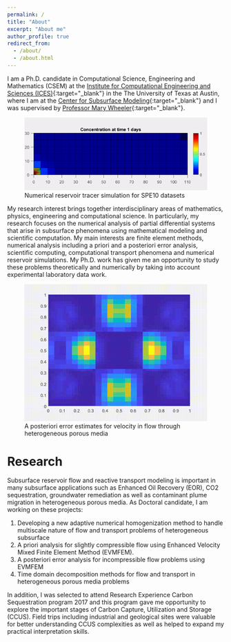 ```yaml
---
permalink: /
title: "About"
excerpt: "About me"
author_profile: true
redirect_from: 
  - /about/
  - /about.html
---
```


I am a Ph.D. candidate in Computational Science, Engineering and Mathematics (CSEM) at 
the [Institute for Computational Engineering and Sciences (ICES)](https://www.ices.utexas.edu/){:target="_blank"}  in the The University of Texas at Austin, 
where I am at the [Center for Subsurface Modeling](http://csm.ices.utexas.edu/){:target="_blank"} and I was supervised by [Professor Mary Wheeler](http://users.ices.utexas.edu/~mfw/){:target="_blank"}.

<figure>
  <img src="/images/animations/SPE10_L37_simulation.gif" alt="">
  <figcaption> Numerical reservoir tracer simulation for SPE10 datasets</figcaption>
</figure>

My research interest brings together interdisciplinary areas of mathematics, physics, engineering and
computational science. In particularly, my research focuses on the numerical analysis of partial differential
systems that arise in subsurface phenomena using mathematical modeling and scientific computation.
My main interests are finite element methods, numerical analysis including a priori and a posteriori error
analysis, scientific computing, computational transport phenomena and numerical reservoir simulations.
My Ph.D. work has given me an opportunity to study these problems theoretically and numerically by
taking into account experimental laboratory data work.


<figure>
  <p align="center">
  <div class="image_resize">
  <img src="/images/animations/posteriori_upper_bound_velocity.gif"  alt="">
  <figcaption> A posteriori error estimates for velocity in flow through heterogeneous porous media</figcaption>
  </div>
  </p>
</figure>

Research
=====
Subsurface reservoir flow and reactive transport modeling is important in many subsurface applications
such as Enhanced Oil Recovery (EOR), CO2 sequestration, groundwater remediation as well as contaminant
plume migration in heterogeneous porous media. As Doctoral candidate, I am working on these projects:
1. Developing a new adaptive numerical homogenization method to handle multiscale nature of flow and
	transport problems of heterogeneous subsurface
2. A priori analysis for slightly compressible flow using Enhanced Velocity Mixed Finite Element Method
	(EVMFEM).
3. A posteriori error analysis for incompressible flow problems using EVMFEM
4. Time domain decomposition methods for flow and transport in heterogeneous porous media problems
	
In addition, I was selected to attend Research Experience Carbon Sequestration program 2017
and this program gave me opportunity to explore the important stages of Carbon Capture, Utilization
and Storage (CCUS). Field trips including industrial and geological sites were valuable for better
understanding CCUS complexities as well as helped to expand my practical interpretation skills.
